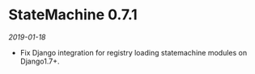# StateMachine 0.7.1

*2019-01-18*


- Fix Django integration for registry loading statemachine modules on Django1.7+.
